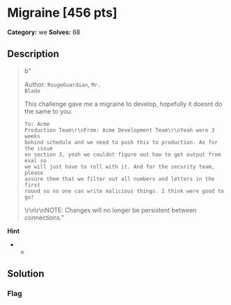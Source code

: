 # Migraine [456 pts]

**Category:** we
**Solves:** 68

## Description
>b"<p>Author: <code>RougeGuardian</code>, <code>Mr. Blade</code></p><p>This challenge gave me a migraine to develop, hopefully it doesnt do the same to you.</p><pre><code>To: Acme Production Team\r\nFrom: Acme Development Team\r\nYeah were 3 weeks behind schedule and we need to push this to production. As for the issue on section 3, yeah we couldnt figure out how to get output from eval so we will just have to roll with it. And for the security team, please assure them that we filter out all numbers and letters in the first round so no one can write malicious things. I think were good to go!</code></pre>\r\n\r\nNOTE: Changes will no longer be persistent between connections."

**Hint**
* -

## Solution

### Flag

